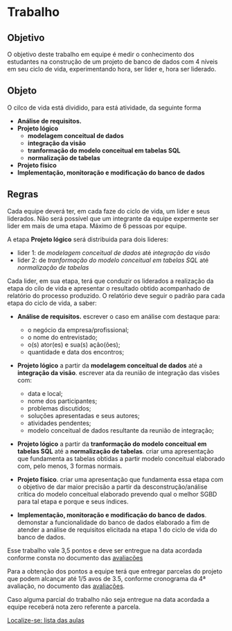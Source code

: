 # Trabalho

## Objetivo

O objetivo deste trabalho em equipe é medir o conhecimento dos estudantes na construção de um projeto de banco de dados com 4 níveis em seu ciclo de vida, experimentando hora, ser lider e, hora ser liderado.

## Objeto

O cilco de vida está dividido, para está atividade, da seguinte forma

- **Análise de requisitos.**
- **Projeto lógico**
    - **modelagem conceitual de dados**
    - **integração da visão**
    - **tranformação do modelo conceitual em tabelas SQL**  
    - **normalização de tabelas**
- **Projeto físico**
- **Implementação, monitoração e modificação do banco de dados**

## Regras

Cada equipe deverá ter, em cada faze do ciclo de vida, um lider e seus liderados. Não será possível que um integrante da equipe expermente ser lider em mais de uma etapa. Máximo de 6 pessoas por equipe.

A etapa **Projeto lógico** será distribuida para dois lideres:

- lider 1: de *modelagem conceitual de dados* até *integração da visão*
- lider 2: de *tranformação do modelo conceitual em tabelas SQL* até *normalização de tabelas*

Cada lider, em sua etapa, terá que conduzir os liderados a realização da etapa do cilo de vida e apresentar o resultado obtido acompanhado de relatório do processo produzido.
O relatório deve seguir o padrão para cada etapa do ciclo de vida, a saber:

- **Análise de requisitos.** escrever o caso em análise com destaque para:
    - o negócio da empresa/profissional;
    - o nome do entrevistado;
    - o(s) ator(es) e sua(s) ação(ões);
    - quantidade e data dos encontros;

- **Projeto lógico** a partir da **modelagem conceitual de dados** até a **integração da visão**. escrever ata da reunião de integração das visões com:
    - data e local;
    - nome dos participantes;
    - problemas discutidos;
    - soluções apresentadas e seus autores;
    - atividades pendentes;
    - modelo conceitual de dados resultante da reunião de integração;

- **Projeto lógico** a partir da **tranformação do modelo conceitual em tabelas SQL** até a **normalização de tabelas**. criar uma apresentação que fundamenta as tabelas obtidas a partir modelo conceitual elaborado com, pelo menos, 3 formas normais.

- **Projeto físico**. criar uma apresentação que fundamenta essa etapa com o objetivo de dar maior precisão a partir da desconstrução/análise crítica do modelo conceitual elaborado prevendo qual o melhor SGBD para tal etapa e porque e seus índices.

- **Implementação, monitoração e modificação do banco de dados**. demonstar a funcionalidade do banco de dados elaborado a fim de atender a análise de requisitos elicitada na etapa 1 do ciclo de vida do banco de dados.

Esse trabalho vale 3,5 pontos e deve ser entregue na data acordada conforme consta no documento das [avaliações](https://github.com/tmenegaz/db_dendezeiros/blob/master/avaliacao.md#avaliação)

Para a obtenção dos pontos a equipe terá que entregar parcelas do projeto que podem alcançar até 1/5 avos de 3.5, conforme cronograma da 4ª avaliação, no documento das [avaliações](https://github.com/tmenegaz/db_dendezeiros/blob/master/avaliacao.md#avaliação).

Caso alguma parcial do trabalho não seja entregue na data acordada a equipe receberá nota zero referente a parcela.


[Localize-se: lista das aulas](https://github.com/tmenegaz/db_dendezeiros/blob/master/assunto/lista.md#lista-de-aulas)
